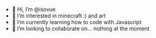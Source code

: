 - 👋 Hi, I’m @isovue
- 👀 I’m interested in minecraft :) and art
- 🌱 I’m currently learning how to code with Javascript 
- 💞️ I’m looking to collaborate on... nothing at the moment

<!---
isovue/isovue is a ✨ special ✨ repository because its `README.md` (this file) appears on your GitHub profile.
You can click the Preview link to take a look at your changes.
--->
